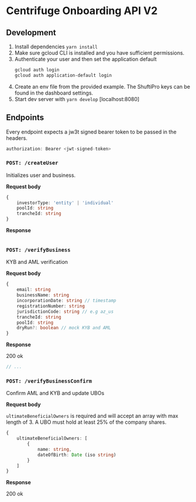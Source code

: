 # Centrifuge Onboarding API V2

## Development

1. Install dependencies `yarn install`
2. Make sure gcloud CLI is installed and you have sufficient permissions.
3. Authenticate your user and then set the application default
   ```sh
   gcloud auth login
   gcloud auth application-default login
   ```
4. Create an env file from the provided example. The ShuftiPro keys can be found in the dashboard settings.
5. Start dev server with `yarn develop` [localhost:8080]

## Endpoints

Every endpoint expects a jw3t signed bearer token to be passed in the headers.

```js
authorization: Bearer <jwt-signed-token>
```

### `POST: /createUser`

Initializes user and business.

**Request body**

```ts
{
	investorType: 'entity' | 'individual'
	poolId: string
	trancheId: string
}
```

**Response**

```ts

```

### `POST: /verifyBusiness`

KYB and AML verification

**Request body**

```ts
{
    email: string
    businessName: string
    incorporationDate: string // timestamp
    registrationNumber: string
    jurisdictionCode: string // e.g az_us
    trancheId: string
    poolId: string
    dryRun?: boolean // mock KYB and AML
}
```

**Response**

200 ok

```js
// ...
```

### `POST: /verifyBusinessConfirm`

Confirm AML and KYB and update UBOs

**Request body**

`ultimateBeneficialOwners` is required and will accept an array with max length of 3. A UBO must hold at least 25% of the company shares.

```ts
{
    ultimateBeneficialOwners: [
        {
            name: string,
            dateOfBirth: Date (iso string)
        }
    ]
}
```

**Response**

200 ok
